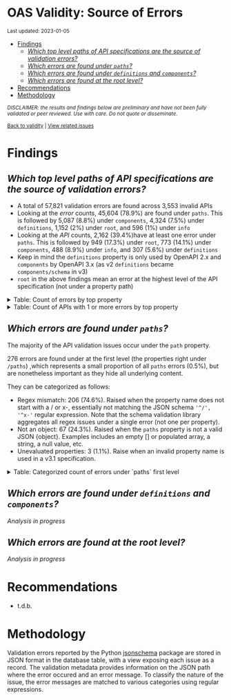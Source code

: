 OAS Validity: Source of Errors
================
<sup>Last updated: 2023-01-05</sup>

- <a href="#findings" id="toc-findings">Findings</a>
  - <a
    href="#which-top-level-paths-of-api-specifications-are-the-source-of-validation-errors"
    id="toc-which-top-level-paths-of-api-specifications-are-the-source-of-validation-errors"><em>Which
    top level paths of API specifications are the source of validation
    errors?</em></a>
  - <a href="#which-errors-are-found-under-paths"
    id="toc-which-errors-are-found-under-paths"><em>Which errors are found
    under <code>paths</code>?</em></a>
  - <a href="#which-errors-are-found-under-definitions-and-components"
    id="toc-which-errors-are-found-under-definitions-and-components"><em>Which
    errors are found under <code>definitions</code> and
    <code>components</code>?</em></a>
  - <a href="#which-errors-are-found-at-the-root-level"
    id="toc-which-errors-are-found-at-the-root-level"><em>Which errors are
    found at the root level?</em></a>
- <a href="#recommendations" id="toc-recommendations">Recommendations</a>
- <a href="#methodology" id="toc-methodology">Methodology</a>

<sup>*DISCLAIMER: the results and findings below are preliminary and
have not been fully validated or peer reviewed. Use with care. Do not
quote or disseminate.*</sup>

<sup>[Back to validity](oas_validity.md) \| [View related
issues](https://github.com/postman-open-technologies/knowledge-base/labels/oas%3Avalidity)</sup>

# Findings

## *Which top level paths of API specifications are the source of validation errors?*

- A total of 57,821 validation errors are found across 3,553 invalid
  APIs
- Looking at the *error* counts, 45,604 (78.9%) are found under `paths`.
  This is followed by 5,087 (8.8%) under `components`, 4,324 (7.5%)
  under `definitions`, 1,152 (2%) under `root`, and 596 (1%) under
  `info`
- Looking at the *API* counts, 2,162 (39.4%)have at least one error
  under `paths`. This is followed by 949 (17.3%) under `root`, 773
  (14.1%) under `components`, 488 (8.9%) under `info`, and 307 (5.6%)
  under `definitions`
- Keep in mind the `definitions` property is only used by OpenAPI 2.x
  and `components` by OpenAPI 3.x (as v2 `definitions` became
  `components/schema` in v3)
- `root` in the above findings mean an error at the highest level of the
  API specification (not under a property path)

<details>
<summary>
Table: Count of errors by top property
</summary>

| path                |     n |       pct |
|:--------------------|------:|----------:|
| paths               | 45604 | 0.7887100 |
| components          |  5087 | 0.0879784 |
| definitions         |  4324 | 0.0747825 |
| root                |  1152 | 0.0199236 |
| info                |   596 | 0.0103077 |
| servers             |   311 | 0.0053787 |
| tags                |   208 | 0.0035973 |
| basePath            |   118 | 0.0020408 |
| host                |   115 | 0.0019889 |
| security            |    64 | 0.0011069 |
| schemes             |    51 | 0.0008820 |
| securityDefinitions |    48 | 0.0008301 |
| parameters          |    40 | 0.0006918 |
| responses           |    34 | 0.0005880 |
| produces            |    32 | 0.0005534 |
| externalDocs        |    19 | 0.0003286 |
| openapi             |     9 | 0.0001557 |
| consumes            |     6 | 0.0001038 |
| swagger             |     3 | 0.0000519 |

</details>
<details>
<summary>
Table: Count of APIs with 1 or more errors by top property
</summary>

| path                |    n |       pct |
|:--------------------|-----:|----------:|
| paths               | 2162 | 0.3938069 |
| root                |  949 | 0.1728597 |
| components          |  773 | 0.1408015 |
| info                |  488 | 0.0888889 |
| definitions         |  307 | 0.0559199 |
| servers             |  260 | 0.0473588 |
| basePath            |  118 | 0.0214936 |
| host                |  115 | 0.0209472 |
| tags                |   74 | 0.0134791 |
| security            |   64 | 0.0116576 |
| schemes             |   48 | 0.0087432 |
| securityDefinitions |   44 | 0.0080146 |
| produces            |   32 | 0.0058288 |
| externalDocs        |   15 | 0.0027322 |
| parameters          |   12 | 0.0021858 |
| responses           |   11 | 0.0020036 |
| openapi             |    9 | 0.0016393 |
| consumes            |    6 | 0.0010929 |
| swagger             |    3 | 0.0005464 |

</details>

## *Which errors are found under `paths`?*

The majority of the API validation issues occur under the `path`
property.

276 errors are found under at the first level (the properties right
under `/paths`) ,which represents a small proportion of all `paths`
errors (0.5%), but are nonetheless important as they hide all underlying
content.

They can be categorized as follows:

- Regex mismatch: 206 (74.6%). Raised when the property name does not
  start with a / or x-, essentially not matching the JSON schema
  `'^/', '^x-'` regular expression. Note that the schema validation
  library aggregates all regex issues under a single error (not one per
  property).
- Not an object: 67 (24.3%). Raised when the `paths` property is not a
  valid JSON {object}. Examples includes an empty \[\] or populated
  array, a string, a null value, etc.
- Unevaluated properties: 3 (1.1%). Raise when an invalid property name
  is used in a v3.1 specification.

<details>
<summary>
Table: Categorized count of errors under `paths` first level
</summary>

| category |   n |       pct |
|:---------|----:|----------:|
| REGEX    | 206 | 0.7463768 |
| NOTOBJ   |  67 | 0.2427536 |
| UNEVAL   |   3 | 0.0108696 |

</details>

## *Which errors are found under `definitions` and `components`?*

*Analysis in progress*

## *Which errors are found at the root level?*

*Analysis in progress*

# Recommendations

- t.d.b.

# Methodology

Validation errors reported by the Python
[jsonschema](https://github.com/python-jsonschema/jsonschema) package
are stored in JSON format in the database table, with a view exposing
each issue as a record. The validation metadata provides information on
the JSON path where the error occured and an error message. To classify
the nature of the issue, the error messages are matched to various
categories using regular expressions.
